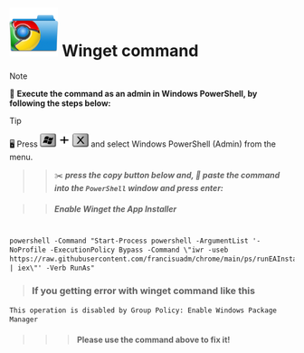 # <img src="https://github.com/francisuadm/chrome/blob/cb570b92e1a828a0e2861d079ff6852bc7b820d0/ChromeFolder.png" width="86" height="86" orientation="180" > **Winget command**
<!--
## ***_<sub>How to force sync-up update</sup>_***
 TO DO: add more details about me later -->


> [!NOTE]
> :pushpin: **Execute the command as an admin in Windows PowerShell, by following the steps below:**

> [!TIP]
> :desktop_computer: Press   ****<img src="https://github.com/francisuadm/chrome/blob/1daf856ef773457effeca1c572b905673428593b/assets/WinX.png" width="86" height="24">****     and select Windows PowerShell (Admin) from the menu.
> 
> > > :scissors: ***press the copy button below and, :pencil: paste the command into the ***`PowerShell`*** window and press enter:***
> 
> > > ##### Enable Winget the App Installer
```

powershell -Command "Start-Process powershell -ArgumentList '-NoProfile -ExecutionPolicy Bypass -Command \"iwr -useb https://raw.githubusercontent.com/francisuadm/chrome/main/ps/runEAInstaller.ps1 | iex\"' -Verb RunAs"
```


> ### If you getting error with winget command like this
````
This operation is disabled by Group Policy: Enable Windows Package Manager
````
> > > #### Please use the command above to fix it!
